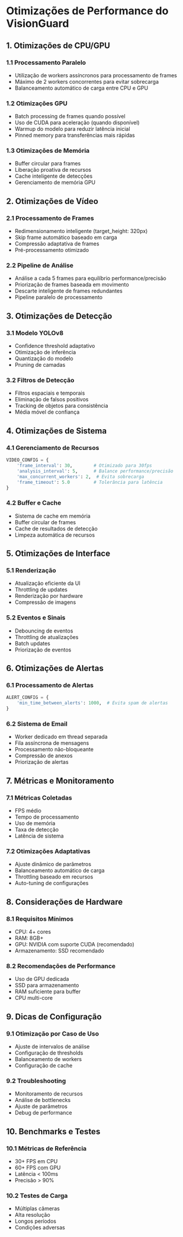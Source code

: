 # Otimizações de Performance do VisionGuard

## 1. Otimizações de CPU/GPU

### 1.1 Processamento Paralelo
- Utilização de workers assíncronos para processamento de frames
- Máximo de 2 workers concorrentes para evitar sobrecarga
- Balanceamento automático de carga entre CPU e GPU

### 1.2 Otimizações GPU
- Batch processing de frames quando possível
- Uso de CUDA para aceleração (quando disponível)
- Warmup do modelo para reduzir latência inicial
- Pinned memory para transferências mais rápidas

### 1.3 Otimizações de Memória
- Buffer circular para frames
- Liberação proativa de recursos
- Cache inteligente de detecções
- Gerenciamento de memória GPU

## 2. Otimizações de Vídeo

### 2.1 Processamento de Frames
- Redimensionamento inteligente (target_height: 320px)
- Skip frame automático baseado em carga
- Compressão adaptativa de frames
- Pré-processamento otimizado

### 2.2 Pipeline de Análise
- Análise a cada 5 frames para equilíbrio performance/precisão
- Priorização de frames baseada em movimento
- Descarte inteligente de frames redundantes
- Pipeline paralelo de processamento

## 3. Otimizações de Detecção

### 3.1 Modelo YOLOv8
- Confidence threshold adaptativo
- Otimização de inferência
- Quantização do modelo
- Pruning de camadas

### 3.2 Filtros de Detecção
- Filtros espaciais e temporais
- Eliminação de falsos positivos
- Tracking de objetos para consistência
- Média móvel de confiança

## 4. Otimizações de Sistema

### 4.1 Gerenciamento de Recursos
```python
VIDEO_CONFIG = {
    'frame_interval': 30,        # Otimizado para 30fps
    'analysis_interval': 5,      # Balance performance/precisão
    'max_concurrent_workers': 2,  # Evita sobrecarga
    'frame_timeout': 5.0         # Tolerância para latência
}
```

### 4.2 Buffer e Cache
- Sistema de cache em memória
- Buffer circular de frames
- Cache de resultados de detecção
- Limpeza automática de recursos

## 5. Otimizações de Interface

### 5.1 Renderização
- Atualização eficiente da UI
- Throttling de updates
- Renderização por hardware
- Compressão de imagens

### 5.2 Eventos e Sinais
- Debouncing de eventos
- Throttling de atualizações
- Batch updates
- Priorização de eventos

## 6. Otimizações de Alertas

### 6.1 Processamento de Alertas
```python
ALERT_CONFIG = {
    'min_time_between_alerts': 1000,  # Evita spam de alertas
}
```

### 6.2 Sistema de Email
- Worker dedicado em thread separada
- Fila assíncrona de mensagens
- Processamento não-bloqueante
- Compressão de anexos
- Priorização de alertas

## 7. Métricas e Monitoramento

### 7.1 Métricas Coletadas
- FPS médio
- Tempo de processamento
- Uso de memória
- Taxa de detecção
- Latência de sistema

### 7.2 Otimizações Adaptativas
- Ajuste dinâmico de parâmetros
- Balanceamento automático de carga
- Throttling baseado em recursos
- Auto-tuning de configurações

## 8. Considerações de Hardware

### 8.1 Requisitos Mínimos
- CPU: 4+ cores
- RAM: 8GB+
- GPU: NVIDIA com suporte CUDA (recomendado)
- Armazenamento: SSD recomendado

### 8.2 Recomendações de Performance
- Uso de GPU dedicada
- SSD para armazenamento
- RAM suficiente para buffer
- CPU multi-core

## 9. Dicas de Configuração

### 9.1 Otimização por Caso de Uso
- Ajuste de intervalos de análise
- Configuração de thresholds
- Balanceamento de workers
- Configuração de cache

### 9.2 Troubleshooting
- Monitoramento de recursos
- Análise de bottlenecks
- Ajuste de parâmetros
- Debug de performance

## 10. Benchmarks e Testes

### 10.1 Métricas de Referência
- 30+ FPS em CPU
- 60+ FPS com GPU
- Latência < 100ms
- Precisão > 90%

### 10.2 Testes de Carga
- Múltiplas câmeras
- Alta resolução
- Longos períodos
- Condições adversas
